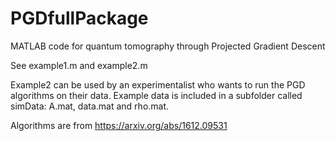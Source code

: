 # PGDfullPackage
MATLAB code for quantum tomography through Projected Gradient Descent 

See example1.m and example2.m

Example2 can be used by an experimentalist who wants to run the PGD
algorithms on their data. Example data is included in a subfolder called
simData: A.mat, data.mat and rho.mat.

Algorithms are from https://arxiv.org/abs/1612.09531
